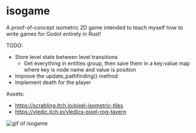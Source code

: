 # isogame

A proof-of-concept isometric 2D game intended to teach myself how to write games for Godot entirely in Rust!

TODO:

- Store level state between level transitions
	- Get everything in entities group, then save them in a key:value map where key is node name and value is position
- Improve the update_pathfinding() method
- Implement death for the player

Assets:

- https://scrabling.itch.io/pixel-isometric-tiles
- https://vledic.itch.io/vledics-pixel-rpg-tavern

![gif of isogame](isogame.gif)
